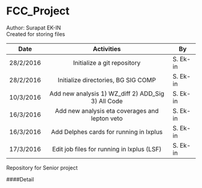 # FCC_Project
Author: Surapat EK-IN<br />
Created for storing files<br />

| Date                  | Activities                              | By    |
| --------------------  |:---------------------------------------:| -----|
| 28/2/2016             | Initialize a git repository             | S. Ek-in      |
| 28/2/2016             | Initialize directories, BG SIG COMP     | S. Ek-in      |
| 10/3/2016             | Add new analysis 1) WZ_diff 2) ADD_Sig 3) All Code     | S. Ek-in      |
| 16/3/2016             | Add new analysis eta coverages and lepton veto     | S. Ek-in      |
| 16/3/2016             | Add Delphes cards for running in lxplus     | S. Ek-in      |
| 17/3/2016             | Edit job files for running in lxplus (LSF)    | S. Ek-in      |



Repository for Senior project

<For detail>


####Detail
